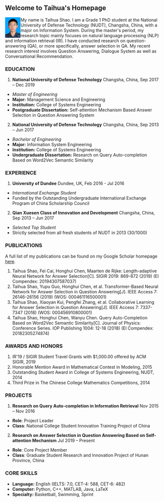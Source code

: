 ## Welcome to Taihua's Homepage

<div>
	<div align=left>
		<img src="shao.JPG" align=left height=10% width=10% />
	</div>
	My name is Taihua Shao. I am a Grade 1 PhD student at the National University of Defense Technology (NUDT), Changsha, China, with a major on Information System.
	During the master's period, my research topic mainly focuses on natural language processing (NLP) and information retrieval (IR). I have conducted research on question-answering (QA), or more specifically, answer selection in QA. My recent research interest involves Question Answering, Dialogue System as well as Conversational Recommendation.
</div>



### EDUCATION


1. **National University of Defense Technology**  Changsha, China, Sep 2017 – Dec 2019
- _Master of Engineering_
- **Major:** Management Science and Engineering
- **Institution:** College of Systems Engineering
- **Postgraduate Dissertation:** Self-attention Mechanism Based Answer Selection in Question Answering System

2. **National University of Defense Technology**  Changsha, China, Sep 2013 – Jun 2017
- _Bachelor of Engineering_
- **Major:** Information System Engineering
- **Institution:** College of Systems Engineering
- **Undergraduate Dissertation:** Research on Query Auto-completion Based on Word2Vec Semantic Similarity


### EXPERIENCE


1. **University of Dundee**  Dundee, UK, Feb 2016 - Jul 2016
- _International Exchange Student_
- Funded by the Outstanding Undergraduate International Exchange Program of China Scholarship Council 

2. **Qian Xuesen Class of Innovation and Development**  Changsha, China, Sep 2013 – Jun 2017
- _Selected Top Student_
- Strictly selected from all fresh students of NUDT in 2013 (30/1000)


### PUBLICATIONS

A full list of my publications can be found on my Google Scholar homepage [here](https://scholar.google.com.hk/citations?hl=zh-CN&pli=1&user=WAxqU1MAAAAJ).

1. Taihua Shao, Fei Cai, Honghui Chen, Maarten de Rijke: Length-adaptive Neural Network for Answer Selection[C]. SIGIR 2019: 869-872 (2019) (EI Compendex: 20194307587037)
2. Taihua Shao, Yupu Guo, Honghui Chen, et al. Transformer-Based Neural Network for Answer Selection in Question Answering[J]. IEEE Access 7: 26146-26156 (2019) (WOS: 000461116500001)
3. Taihua Shao, Xiaoyan Kui, Pengfei Zhang, et al. Collaborative Learning for Answer Selection in Question Answering[J]. IEEE Access 7: 7337-7347 (2018) (WOS: 000456910800001)
4. Taihua Shao, Honghui Chen, Wanyu Chen. Query Auto-Completion Based on Word2Vec Semantic Similarity[C]. Journal of Physics: Conference Series. IOP Publishing 1004: 12-18 (2018) (EI Compendex: 20182305274874)



### AWARDS AND HONORS


1. IR'19 / SIGIR Student Travel Grants with $1,000.00 offered by ACM SIGIR, 2019
2. Honorable Mention Award in Mathematical Contest in Modeling, 2015
3. Outstanding Student Award in College of Systems Engineering, NUDT, 2014
4. Third Prize in The Chinese College Mathematics Competitions, 2014



### PROJECTS


1. **Research on Query Auto-completion in Information Retrieval**	Nov 2015 – Nov 2016
- **Role**: Project Leader
- **Class**: National College Student Innovation Training Project of China

2. **Research on Answer Selection in Question Answering Based on Self-attention Mechanism**	Jul 2019 – Present
- **Role**: Core Project Member
- **Class**: Graduate Student Research and Innovation Project of Hunan Province, China



### CORE SKILLS


- **Language:** English (IELTS: 7.0, CET-4: 588, CET-6: 482)
- **Computer:** Python, C++, MATLAB, Java, LaTeX
- **Specialty:** Basketball, Swimming, Sprint

